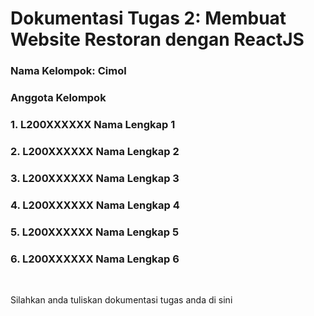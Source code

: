 # Dokumentasi Tugas 2: Membuat Website Restoran dengan ReactJS
### Nama Kelompok: Cimol
### Anggota Kelompok
### 1. L200XXXXXX Nama Lengkap 1
### 2. L200XXXXXX Nama Lengkap 2
### 3. L200XXXXXX Nama Lengkap 3
### 4. L200XXXXXX Nama Lengkap 4
### 5. L200XXXXXX Nama Lengkap 5
### 6. L200XXXXXX Nama Lengkap 6

<br>

Silahkan anda tuliskan dokumentasi tugas anda di sini